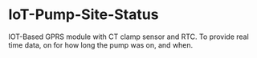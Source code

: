 # IoT-Pump-Site-Status
IOT-Based GPRS module with CT clamp sensor and RTC. To provide real time data, on for how long the pump was on, and when.
